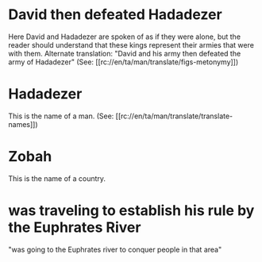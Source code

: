 # David then defeated Hadadezer

Here David and Hadadezer are spoken of as if they were alone, but the reader should understand that these kings represent their armies that were with them. Alternate translation: "David and his army then defeated the army of Hadadezer" (See: [[rc://en/ta/man/translate/figs-metonymy]])

# Hadadezer

This is the name of a man. (See: [[rc://en/ta/man/translate/translate-names]])

# Zobah

This is the name of a country.

# was traveling to establish his rule by the Euphrates River

"was going to the Euphrates river to conquer people in that area"

